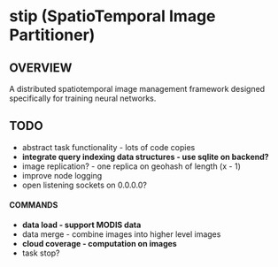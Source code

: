 # stip (SpatioTemporal Image Partitioner)
## OVERVIEW
A distributed spatiotemporal image management framework designed specifically for training neural networks.

## TODO
- abstract task functionality - lots of code copies
- __integrate query indexing data structures - use sqlite on backend?__
- image replication? - one replica on geohash of length (x - 1)
- improve node logging
- open listening sockets on 0.0.0.0?
#### COMMANDS 
- __data load - support MODIS data__
- data merge - combine images into higher level images
- **cloud coverage - computation on images**
- task stop?
